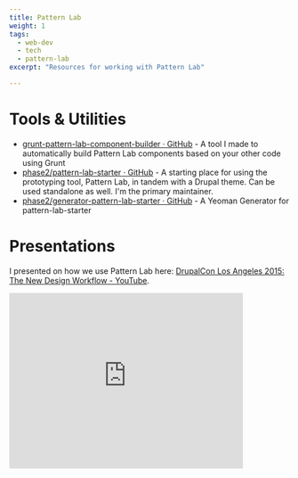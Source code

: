 ```yaml
---
title: Pattern Lab
weight: 1
tags: 
  - web-dev
  - tech
  - pattern-lab
excerpt: "Resources for working with Pattern Lab"

---
```


# Tools & Utilities

- [grunt-pattern-lab-component-builder · GitHub](https://github.com/EvanLovely/grunt-pattern-lab-component-builder) - A tool I made to automatically build Pattern Lab components based on your other code using Grunt
- [phase2/pattern-lab-starter · GitHub](https://github.com/phase2/pattern-lab-starter) - A starting place for using the prototyping tool, Pattern Lab, in tandem with a Drupal theme. Can be used standalone as well. I'm the primary maintainer. 
- [phase2/generator-pattern-lab-starter · GitHub](https://github.com/phase2/generator-pattern-lab-starter) - A Yeoman Generator for pattern-lab-starter

# Presentations

I presented on how we use Pattern Lab here:  [DrupalCon Los Angeles 2015: The New Design Workflow - YouTube](https://youtube.com/watch?v=PdfxJO81cdA). 

<iframe width="420" height="315" src="https://www.youtube.com/embed/PdfxJO81cdA" frameborder="0" allowfullscreen></iframe>


